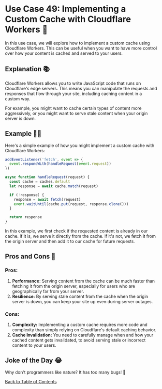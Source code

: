 # Use Case 49: Implementing a Custom Cache with Cloudflare Workers 🚀

In this use case, we will explore how to implement a custom cache using Cloudflare Workers. This can be useful when you want to have more control over how your content is cached and served to your users.

## Explanation 📚

Cloudflare Workers allows you to write JavaScript code that runs on Cloudflare's edge servers. This means you can manipulate the requests and responses that flow through your site, including caching content in a custom way.

For example, you might want to cache certain types of content more aggressively, or you might want to serve stale content when your origin server is down.

## Example 🧑‍💻

Here's a simple example of how you might implement a custom cache with Cloudflare Workers:

```javascript
addEventListener('fetch', event => {
  event.respondWith(handleRequest(event.request))
})

async function handleRequest(request) {
  const cache = caches.default
  let response = await cache.match(request)

  if (!response) {
    response = await fetch(request)
    event.waitUntil(cache.put(request, response.clone()))
  }

  return response
}
```

In this example, we first check if the requested content is already in our cache. If it is, we serve it directly from the cache. If it's not, we fetch it from the origin server and then add it to our cache for future requests.

## Pros and Cons 🏁

### Pros:

1. **Performance:** Serving content from the cache can be much faster than fetching it from the origin server, especially for users who are geographically far from your server.
2. **Resilience:** By serving stale content from the cache when the origin server is down, you can keep your site up even during server outages.

### Cons:

1. **Complexity:** Implementing a custom cache requires more code and complexity than simply relying on Cloudflare's default caching behavior.
2. **Cache Invalidation:** You need to carefully manage when and how your cached content gets invalidated, to avoid serving stale or incorrect content to your users.

## Joke of the Day 😂

Why don't programmers like nature? It has too many bugs! 🐛

[Back to Table of Contents](table_of_contents.md)